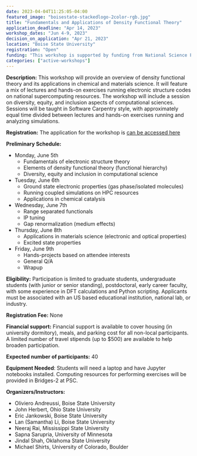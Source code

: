 ```yaml
---
date: 2023-04-04T11:25:05-04:00
featured_image: "boisestate-stackedlogo-2color-rgb.jpg"
title: "Fundamentals and Applications of Density Functional Theory"
application_deadline: "Apr 14, 2023"
workshop_dates: "Jun 4-9, 2023"
decision_on_application: "Apr 21, 2023"
location: "Boise State University"
registration: "Open"
funding: "This workshop is supported by funding from National Science Foundation Office of Advanced Cyberinfrastructure"
categories: ["active-workshops"]
---
```


**Description:** This workshop will provide an overview of density functional theory and its applications in chemical and materials 
science. It will feature a mix of lectures and hands-on exercises running electronic structure codes on national supercomputing resources. 
The workshop will include a session on diversity, equity, and inclusion aspects of computational sciences. Sessions will be taught in Software 
Carpentry style, with approximately equal time divided between lectures and hands-on exercises running and analyzing simulations.

**Registration:**
The application for the workshop is [can be accessed here](https://docs.google.com/forms/d/16oWWYw9QXlGNnWaKveV81gNWUsqrxCpqUevlrlmfKtU/edit)

**Preliminary Schedule:**
- Monday, June 5th 
  - Fundamentals of electronic structure theory 
  - Elements of density functional theory (functional hierarchy) 
  - Diversity, equity and inclusion in computational science 
- Tuesday, June 6th 
  - Ground state electronic properties (gas phase/isolated molecules) 
  - Running coupled simulations on HPC resources 
  - Applications in chemical catalysis 
- Wednesday, June 7th 
  - Range separated functionals 
  - IP tuning 
  - Gap renormalization (medium effects) 
- Thursday, June 8th 
  - Applications in materials science (electronic and optical properties) 
  - Excited state properties 
- Friday, June 9th 
  - Hands-projects based on attendee interests 
  - General Q/A
  - Wrapup 

**Eligibility:** Participation is limited to graduate students, undergraduate students (with junior or senior standing), 
postdoctoral, early career faculty, with some experience in DFT calculations and Python scripting. Applicants must be 
associated with an US based educational institution, national lab, or industry. 

**Registration Fee:** None 

**Financial support:** Financial support is available to cover housing (in university dormitory), meals, and parking cost for all non-local participants. A limited number of travel stipends (up to $500) are available to help broaden participation.

**Expected number of participants:** 40

**Equipment Needed**: Students will need a laptop and have Jupyter notebooks installed. Computing resources for performing 
exercises will be provided in Bridges-2 at PSC. 

**Organizers/Instructors:** 
 - Oliviero Andreussi, Boise State University 
 - John Herbert, Ohio State University 
 - Eric Jankowski, Boise State University 
 - Lan (Samantha) Li, Boise State University 
 - Neeraj Rai, Mississippi State University 
 - Sapna Sarupria, University of Minnesota 
 - Jindal Shah, Oklahoma State University
 - Michael Shirts, University of Colorado, Boulder
